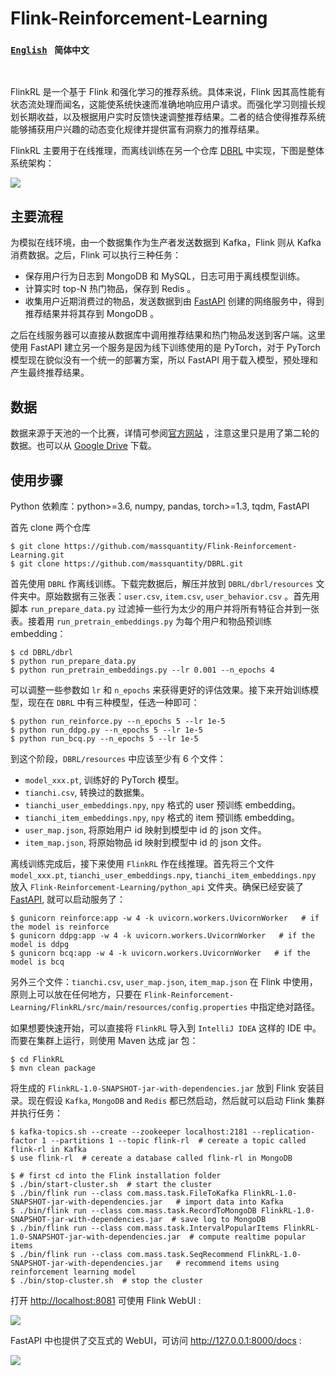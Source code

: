 # Flink-Reinforcement-Learning

### [`English`](https://github.com/massquantity/Flink-Reinforcement-Learning)  &nbsp;  `简体中文`

<br>

FlinkRL 是一个基于 Flink 和强化学习的推荐系统。具体来说，Flink 因其高性能有状态流处理而闻名，这能使系统快速而准确地响应用户请求。而强化学习则擅长规划长期收益，以及根据用户实时反馈快速调整推荐结果。二者的结合使得推荐系统能够捕获用户兴趣的动态变化规律并提供富有洞察力的推荐结果。

FlinkRL 主要用于在线推理，而离线训练在另一个仓库 [DBRL](https://github.com/massquantity/DBRL) 中实现，下图是整体系统架构：

![](https://s1.ax1x.com/2020/10/19/0x5Qje.png)



## 主要流程

为模拟在线环境，由一个数据集作为生产者发送数据到 Kafka，Flink 则从 Kafka 消费数据。之后，Flink 可以执行三种任务：

+ 保存用户行为日志到 MongoDB 和 MySQL，日志可用于离线模型训练。
+ 计算实时 top-N 热门物品，保存到 Redis 。
+ 收集用户近期消费过的物品，发送数据到由 [FastAPI](https://github.com/tiangolo/fastapi) 创建的网络服务中，得到推荐结果并将其存到 MongoDB 。

之后在线服务器可以直接从数据库中调用推荐结果和热门物品发送到客户端。这里使用 FastAPI 建立另一个服务是因为线下训练使用的是 PyTorch，对于 PyTorch 模型现在貌似没有一个统一的部署方案，所以 FastAPI 用于载入模型，预处理和产生最终推荐结果。



## 数据

数据来源于天池的一个比赛，详情可参阅[官方网站](https://tianchi.aliyun.com/competition/entrance/231721/information?lang=zh-cn) ，注意这里只是用了第二轮的数据。也可以从 [Google Drive](https://drive.google.com/file/d/1erBjYEOa7IuOIGpI8pGPn1WNBAC4Rv0-/view?usp=sharing) 下载。



## 使用步骤

Python 依赖库：python>=3.6, numpy, pandas, torch>=1.3, tqdm, FastAPI

首先 clone 两个仓库

```shell
$ git clone https://github.com/massquantity/Flink-Reinforcement-Learning.git
$ git clone https://github.com/massquantity/DBRL.git
```

首先使用 `DBRL` 作离线训练。下载完数据后，解压并放到 `DBRL/dbrl/resources` 文件夹中。原始数据有三张表：`user.csv`, `item.csv`, `user_behavior.csv` 。首先用脚本 `run_prepare_data.py` 过滤掉一些行为太少的用户并将所有特征合并到一张表。接着用 `run_pretrain_embeddings.py` 为每个用户和物品预训练 embedding：

```shell
$ cd DBRL/dbrl
$ python run_prepare_data.py
$ python run_pretrain_embeddings.py --lr 0.001 --n_epochs 4
```

可以调整一些参数如 `lr` 和 `n_epochs`  来获得更好的评估效果。接下来开始训练模型，现在在 `DBRL` 中有三种模型，任选一种即可：

```shell
$ python run_reinforce.py --n_epochs 5 --lr 1e-5
$ python run_ddpg.py --n_epochs 5 --lr 1e-5
$ python run_bcq.py --n_epochs 5 --lr 1e-5
```

到这个阶段，`DBRL/resources` 中应该至少有 6 个文件：

+ `model_xxx.pt`, 训练好的 PyTorch 模型。
+ `tianchi.csv`, 转换过的数据集。
+ `tianchi_user_embeddings.npy`,  `npy` 格式的 user 预训练 embedding。
+ `tianchi_item_embeddings.npy`,  `npy` 格式的 item 预训练 embedding。
+ `user_map.json`,  将原始用户 id 映射到模型中 id 的 json 文件。
+ `item_map.json`,  将原始物品 id 映射到模型中 id 的 json 文件。



离线训练完成后，接下来使用 `FlinkRL` 作在线推理。首先将三个文件 `model_xxx.pt`, `tianchi_user_embeddings.npy`, `tianchi_item_embeddings.npy` 放入 `Flink-Reinforcement-Learning/python_api` 文件夹。确保已经安装了[FastAPI](https://github.com/tiangolo/fastapi), 就可以启动服务了：

```shell
$ gunicorn reinforce:app -w 4 -k uvicorn.workers.UvicornWorker   # if the model is reinforce
$ gunicorn ddpg:app -w 4 -k uvicorn.workers.UvicornWorker   # if the model is ddpg
$ gunicorn bcq:app -w 4 -k uvicorn.workers.UvicornWorker   # if the model is bcq
```



另外三个文件：`tianchi.csv`, `user_map.json`, `item_map.json` 在 Flink 中使用，原则上可以放在任何地方，只要在 `Flink-Reinforcement-Learning/FlinkRL/src/main/resources/config.properties` 中指定绝对路径。

如果想要快速开始，可以直接将 `FlinkRL` 导入到 `IntelliJ IDEA` 这样的 IDE 中。而要在集群上运行，则使用 Maven 达成 jar 包：

```shell
$ cd FlinkRL
$ mvn clean package
```

将生成的 `FlinkRL-1.0-SNAPSHOT-jar-with-dependencies.jar` 放到 Flink 安装目录。现在假设 `Kafka`, `MongoDB` and `Redis`  都已然启动，然后就可以启动 Flink 集群并执行任务：

```shell
$ kafka-topics.sh --create --zookeeper localhost:2181 --replication-factor 1 --partitions 1 --topic flink-rl  # cereate a topic called flink-rl in Kafka
$ use flink-rl  # cereate a database called flink-rl in MongoDB
```

```shell
$ # first cd into the Flink installation folder
$ ./bin/start-cluster.sh  # start the cluster
$ ./bin/flink run --class com.mass.task.FileToKafka FlinkRL-1.0-SNAPSHOT-jar-with-dependencies.jar   # import data into Kafka
$ ./bin/flink run --class com.mass.task.RecordToMongoDB FlinkRL-1.0-SNAPSHOT-jar-with-dependencies.jar  # save log to MongoDB
$ ./bin/flink run --class com.mass.task.IntervalPopularItems FlinkRL-1.0-SNAPSHOT-jar-with-dependencies.jar  # compute realtime popular items
$ ./bin/flink run --class com.mass.task.SeqRecommend FlinkRL-1.0-SNAPSHOT-jar-with-dependencies.jar   # recommend items using reinforcement learning model
$ ./bin/stop-cluster.sh  # stop the cluster
```

打开 [http://localhost:8081](http://localhost:8081/) 可使用 Flink WebUI :

![](https://s1.ax1x.com/2020/10/19/0zCM2F.png)



FastAPI 中也提供了交互式的 WebUI，可访问 http://127.0.0.1:8000/docs :

![](https://s1.ax1x.com/2020/10/19/0x58HA.jpg)










